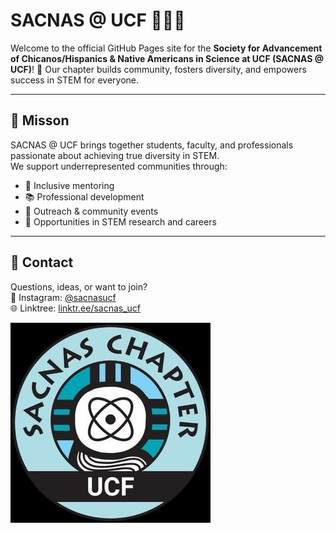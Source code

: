 # SACNAS @ UCF 🧑‍🔬✨

Welcome to the official GitHub Pages site for the **Society for Advancement of Chicanos/Hispanics & Native Americans in Science at UCF (SACNAS @ UCF)**! 🌟 Our chapter builds community, fosters diversity, and empowers success in STEM for everyone.

---

## 🚀 Misson

SACNAS @ UCF brings together students, faculty, and professionals passionate about achieving true diversity in STEM.  
We support underrepresented communities through:

- 🤝 Inclusive mentoring
- 📚 Professional development
- 🌱 Outreach & community events
- 🧬 Opportunities in STEM research and careers

---

## 💬 Contact

Questions, ideas, or want to join?  
📸 Instagram: [@sacnasucf](https://www.instagram.com/sacnasucf/)  
🌐 Linktree: [linktr.ee/sacnas_ucf](https://linktr.ee/sacnas_ucf)

<div class="logo-container">
  <img src="logo.jpg" alt="SACNAS @ UCF Logo" />
</div>

